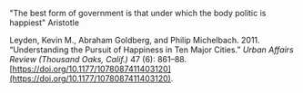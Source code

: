 "The best form of government is that under which the body politic is happiest" Aristotle

Leyden, Kevin M., Abraham Goldberg, and Philip Michelbach. 2011. “Understanding the Pursuit of Happiness in Ten Major Cities.” _Urban Affairs Review (Thousand Oaks, Calif.)_ 47 (6): 861–88. [https://doi.org/10.1177/1078087411403120](https://doi.org/10.1177/1078087411403120).